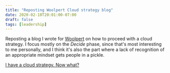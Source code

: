 ```yaml
---
title: "Reposting Woolpert Cloud strategy blog"
date: 2020-02-10T20:01:00-07:00
draft: false
tags: [leadership]
---
```


Reposting a blog I wrote for [Woolpert](https://www.woolpert.com) on how to proceed with a cloud strategy. I focus mostly on the _Decide_ phase, since that's most interesting to me personally, and I think it's also the part where a lack of recognition of an appropriate mindset gets people in a pickle.

[I have a cloud strategy. Now what?](https://woolpert.com/resource/i-have-a-cloud-strategy-now-what/)
